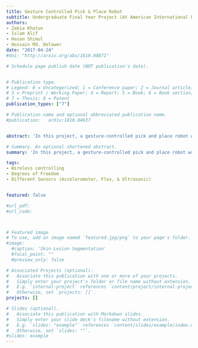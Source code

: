 ```yaml
---
title: Gesture Controlled Pick & Place Robot
subtitle: Undergraduate Final Year Project ​(At American International University-Bangladesh, April 2017)
authors:
- Zakia Khatun
- Islam Alif 
- Hasan Shimul 
- Hossain Md. Delower 
date: "2017-04-24"
#doi: "http://arxiv.org/abs/1810.00871"

# Schedule page publish date (NOT publication's date).


# Publication type.
# Legend: 0 = Uncategorized; 1 = Conference paper; 2 = Journal article;
# 3 = Preprint / Working Paper; 4 = Report; 5 = Book; 6 = Book section;
# 7 = Thesis; 8 = Patent
publication_types: ["7"]

# Publication name and optional abbreviated publication name.
#publication: 	arXiv:1810.04637


abstract: 'In this project, a gesture-controlled pick and place robot was proposed with a drive system. This design is wirelessly controllable using a hand module. Main purpose was to aid physically disabled people to manipulate an object as they wish. Moreover, will be useful in industrial works as it has the option of mobility, a trait that conventional pick and place robots do not have.'

# Summary. An optional shortened abstract.
summary: 'In this project, a gesture-controlled pick and place robot was proposed with a drive system. This design is wirelessly controllable using a hand module. Main purpose was to aid physically disabled people to manipulate an object as they wish. Moreover, will be useful in industrial works as it has the option of mobility, a trait that conventional pick and place robots do not have.'

tags:
- Wireless controlling
- Degrees of Freedom
- Different Sensors (Accelerometer, Flex, & Ultrasonic)


featured: false

#url_pdf:
#url_code: 



# Featured image
# To use, add an image named `featured.jpg/png` to your page's folder.
#image:
  #caption: 'Skin Lesion Segmentation'
  #focal_point: ""
  #preview_only: false

# Associated Projects (optional).
#   Associate this publication with one or more of your projects.
#   Simply enter your project's folder or file name without extension.
#   E.g. `internal-project` references `content/project/internal-project/index.md`.
#   Otherwise, set `projects: []`.
projects: []

# Slides (optional).
#   Associate this publication with Markdown slides.
#   Simply enter your slide deck's filename without extension.
#   E.g. `slides: "example"` references `content/slides/example/index.md`.
#   Otherwise, set `slides: ""`.
#slides: example
---
```


